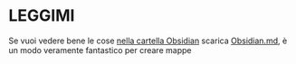 # LEGGIMI

Se vuoi vedere bene le cose [nella cartella Obsidian](Obsidian/Scuola) scarica [Obsidian.md](https://obsidian.md/), è un modo veramente fantastico per creare mappe